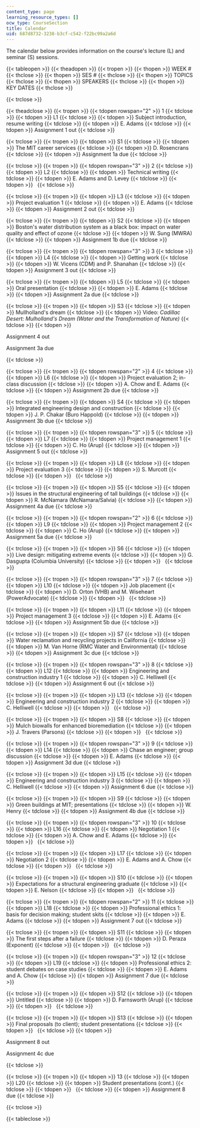```yaml
---
content_type: page
learning_resource_types: []
ocw_type: CourseSection
title: Calendar
uid: 687d8732-3238-b3cf-c542-f22bc99a2a6d
---
```


The calendar below provides information on the course's lecture (L) and seminar (S) sessions.

{{< tableopen >}}
{{< theadopen >}}
{{< tropen >}}
{{< thopen >}}
WEEK #
{{< thclose >}}
{{< thopen >}}
SES #
{{< thclose >}}
{{< thopen >}}
TOPICS
{{< thclose >}}
{{< thopen >}}
SPEAKERS
{{< thclose >}}
{{< thopen >}}
KEY DATES
{{< thclose >}}

{{< trclose >}}

{{< theadclose >}}
{{< tropen >}}
{{< tdopen rowspan="2" >}}
1
{{< tdclose >}}
{{< tdopen >}}
L1
{{< tdclose >}}
{{< tdopen >}}
Subject introduction, resume writing
{{< tdclose >}}
{{< tdopen >}}
E. Adams
{{< tdclose >}}
{{< tdopen >}}
Assignment 1 out
{{< tdclose >}}

{{< trclose >}}
{{< tropen >}}
{{< tdopen >}}
S1
{{< tdclose >}}
{{< tdopen >}}
The MIT career services
{{< tdclose >}}
{{< tdopen >}}
D. Rosencrans
{{< tdclose >}}
{{< tdopen >}}
Assignment 1a due
{{< tdclose >}}

{{< trclose >}}
{{< tropen >}}
{{< tdopen rowspan="3" >}}
2
{{< tdclose >}}
{{< tdopen >}}
L2
{{< tdclose >}}
{{< tdopen >}}
Technical writing
{{< tdclose >}}
{{< tdopen >}}
E. Adams and D. Levey
{{< tdclose >}}
{{< tdopen >}}
 
{{< tdclose >}}

{{< trclose >}}
{{< tropen >}}
{{< tdopen >}}
L3
{{< tdclose >}}
{{< tdopen >}}
Project evaluation 1
{{< tdclose >}}
{{< tdopen >}}
E. Adams
{{< tdclose >}}
{{< tdopen >}}
Assignment 2 out
{{< tdclose >}}

{{< trclose >}}
{{< tropen >}}
{{< tdopen >}}
S2
{{< tdclose >}}
{{< tdopen >}}
Boston's water distribution system as a black box: impact on water quality and effect of ozone
{{< tdclose >}}
{{< tdopen >}}
W. Sung (MWRA)
{{< tdclose >}}
{{< tdopen >}}
Assignment 1b due
{{< tdclose >}}

{{< trclose >}}
{{< tropen >}}
{{< tdopen rowspan="3" >}}
3
{{< tdclose >}}
{{< tdopen >}}
L4
{{< tdclose >}}
{{< tdopen >}}
Getting work
{{< tdclose >}}
{{< tdopen >}}
W. Vicens (CDM) and P. Shanahan
{{< tdclose >}}
{{< tdopen >}}
Assignment 3 out
{{< tdclose >}}

{{< trclose >}}
{{< tropen >}}
{{< tdopen >}}
L5
{{< tdclose >}}
{{< tdopen >}}
Oral presentation
{{< tdclose >}}
{{< tdopen >}}
E. Adams
{{< tdclose >}}
{{< tdopen >}}
Assignment 2a due
{{< tdclose >}}

{{< trclose >}}
{{< tropen >}}
{{< tdopen >}}
S3
{{< tdclose >}}
{{< tdopen >}}
Mullholland's dream
{{< tdclose >}}
{{< tdopen >}}
Video: _Cadillac Desert: Mulholland's Dream (Water and the Transformation of Nature)_
{{< tdclose >}}
{{< tdopen >}}


Assignment 4 out

Assignment 3a due


{{< tdclose >}}

{{< trclose >}}
{{< tropen >}}
{{< tdopen rowspan="2" >}}
4
{{< tdclose >}}
{{< tdopen >}}
L6
{{< tdclose >}}
{{< tdopen >}}
Project evaluation 2; in-class discussion
{{< tdclose >}}
{{< tdopen >}}
A. Chow and E. Adams
{{< tdclose >}}
{{< tdopen >}}
Assignment 2b due
{{< tdclose >}}

{{< trclose >}}
{{< tropen >}}
{{< tdopen >}}
S4
{{< tdclose >}}
{{< tdopen >}}
Integrated engineering design and construction
{{< tdclose >}}
{{< tdopen >}}
J. P. Chakar (Buro Happold)
{{< tdclose >}}
{{< tdopen >}}
Assignment 3b due
{{< tdclose >}}

{{< trclose >}}
{{< tropen >}}
{{< tdopen rowspan="3" >}}
5
{{< tdclose >}}
{{< tdopen >}}
L7
{{< tdclose >}}
{{< tdopen >}}
Project management 1
{{< tdclose >}}
{{< tdopen >}}
C. Ho (Arup)
{{< tdclose >}}
{{< tdopen >}}
Assignment 5 out
{{< tdclose >}}

{{< trclose >}}
{{< tropen >}}
{{< tdopen >}}
L8
{{< tdclose >}}
{{< tdopen >}}
Project evaluation 3
{{< tdclose >}}
{{< tdopen >}}
S. Murcott
{{< tdclose >}}
{{< tdopen >}}
 
{{< tdclose >}}

{{< trclose >}}
{{< tropen >}}
{{< tdopen >}}
S5
{{< tdclose >}}
{{< tdopen >}}
Issues in the structural engineering of tall buildings
{{< tdclose >}}
{{< tdopen >}}
R. McNamara (McNamara/Salvia)
{{< tdclose >}}
{{< tdopen >}}
Assignment 4a due
{{< tdclose >}}

{{< trclose >}}
{{< tropen >}}
{{< tdopen rowspan="2" >}}
6
{{< tdclose >}}
{{< tdopen >}}
L9
{{< tdclose >}}
{{< tdopen >}}
Project management 2
{{< tdclose >}}
{{< tdopen >}}
C. Ho (Arup)
{{< tdclose >}}
{{< tdopen >}}
Assignment 5a due
{{< tdclose >}}

{{< trclose >}}
{{< tropen >}}
{{< tdopen >}}
S6
{{< tdclose >}}
{{< tdopen >}}
Live design: mitigating extreme events
{{< tdclose >}}
{{< tdopen >}}
G. Dasgupta (Columbia University)
{{< tdclose >}}
{{< tdopen >}}
 
{{< tdclose >}}

{{< trclose >}}
{{< tropen >}}
{{< tdopen rowspan="3" >}}
7
{{< tdclose >}}
{{< tdopen >}}
L10
{{< tdclose >}}
{{< tdopen >}}
Job placement
{{< tdclose >}}
{{< tdopen >}}
D. Orton (VHB) and M. Wiseheart (PowerAdvocate)
{{< tdclose >}}
{{< tdopen >}}
 
{{< tdclose >}}

{{< trclose >}}
{{< tropen >}}
{{< tdopen >}}
L11
{{< tdclose >}}
{{< tdopen >}}
Project management 3
{{< tdclose >}}
{{< tdopen >}}
E. Adams
{{< tdclose >}}
{{< tdopen >}}
Assignment 5b due
{{< tdclose >}}

{{< trclose >}}
{{< tropen >}}
{{< tdopen >}}
S7
{{< tdclose >}}
{{< tdopen >}}
Water reclamation and recycling projects in California
{{< tdclose >}}
{{< tdopen >}}
M. Van Horne (RMC Water and Environmental)
{{< tdclose >}}
{{< tdopen >}}
Assignment 3c due
{{< tdclose >}}

{{< trclose >}}
{{< tropen >}}
{{< tdopen rowspan="3" >}}
8
{{< tdclose >}}
{{< tdopen >}}
L12
{{< tdclose >}}
{{< tdopen >}}
Engineering and construction industry 1
{{< tdclose >}}
{{< tdopen >}}
C. Helliwell
{{< tdclose >}}
{{< tdopen >}}
Assignment 6 out
{{< tdclose >}}

{{< trclose >}}
{{< tropen >}}
{{< tdopen >}}
L13
{{< tdclose >}}
{{< tdopen >}}
Engineering and construction industry 2
{{< tdclose >}}
{{< tdopen >}}
C. Helliwell
{{< tdclose >}}
{{< tdopen >}}
 
{{< tdclose >}}

{{< trclose >}}
{{< tropen >}}
{{< tdopen >}}
S8
{{< tdclose >}}
{{< tdopen >}}
Mulch biowalls for enhanced bioremediation
{{< tdclose >}}
{{< tdopen >}}
J. Travers (Parsons)
{{< tdclose >}}
{{< tdopen >}}
 
{{< tdclose >}}

{{< trclose >}}
{{< tropen >}}
{{< tdopen rowspan="3" >}}
9
{{< tdclose >}}
{{< tdopen >}}
L14
{{< tdclose >}}
{{< tdopen >}}
Chase an engineer; group discussion
{{< tdclose >}}
{{< tdopen >}}
E. Adams
{{< tdclose >}}
{{< tdopen >}}
Assignment 3d due
{{< tdclose >}}

{{< trclose >}}
{{< tropen >}}
{{< tdopen >}}
L15
{{< tdclose >}}
{{< tdopen >}}
Engineering and construction industry 3
{{< tdclose >}}
{{< tdopen >}}
C. Helliwell
{{< tdclose >}}
{{< tdopen >}}
Assignment 6 due
{{< tdclose >}}

{{< trclose >}}
{{< tropen >}}
{{< tdopen >}}
S9
{{< tdclose >}}
{{< tdopen >}}
Green buildings at MIT; presentations
{{< tdclose >}}
{{< tdopen >}}
W. Henry
{{< tdclose >}}
{{< tdopen >}}
Assignment 4b due
{{< tdclose >}}

{{< trclose >}}
{{< tropen >}}
{{< tdopen rowspan="3" >}}
10
{{< tdclose >}}
{{< tdopen >}}
L16
{{< tdclose >}}
{{< tdopen >}}
Negotiation 1
{{< tdclose >}}
{{< tdopen >}}
A. Chow and E. Adams
{{< tdclose >}}
{{< tdopen >}}
 
{{< tdclose >}}

{{< trclose >}}
{{< tropen >}}
{{< tdopen >}}
L17
{{< tdclose >}}
{{< tdopen >}}
Negotiation 2
{{< tdclose >}}
{{< tdopen >}}
E. Adams and A. Chow
{{< tdclose >}}
{{< tdopen >}}
 
{{< tdclose >}}

{{< trclose >}}
{{< tropen >}}
{{< tdopen >}}
S10
{{< tdclose >}}
{{< tdopen >}}
Expectations for a structural engineering graduate
{{< tdclose >}}
{{< tdopen >}}
E. Nelson
{{< tdclose >}}
{{< tdopen >}}
 
{{< tdclose >}}

{{< trclose >}}
{{< tropen >}}
{{< tdopen rowspan="2" >}}
11
{{< tdclose >}}
{{< tdopen >}}
L18
{{< tdclose >}}
{{< tdopen >}}
Professional ethics 1: basis for decision making; student skits
{{< tdclose >}}
{{< tdopen >}}
E. Adams
{{< tdclose >}}
{{< tdopen >}}
Assignment 7 out
{{< tdclose >}}

{{< trclose >}}
{{< tropen >}}
{{< tdopen >}}
S11
{{< tdclose >}}
{{< tdopen >}}
The first steps after a failure
{{< tdclose >}}
{{< tdopen >}}
D. Peraza (Exponent)
{{< tdclose >}}
{{< tdopen >}}
 
{{< tdclose >}}

{{< trclose >}}
{{< tropen >}}
{{< tdopen rowspan="3" >}}
12
{{< tdclose >}}
{{< tdopen >}}
L19
{{< tdclose >}}
{{< tdopen >}}
Professional ethics 2: student debates on case studies
{{< tdclose >}}
{{< tdopen >}}
E. Adams and A. Chow
{{< tdclose >}}
{{< tdopen >}}
Assignment 7 due
{{< tdclose >}}

{{< trclose >}}
{{< tropen >}}
{{< tdopen >}}
S12
{{< tdclose >}}
{{< tdopen >}}
Untitled
{{< tdclose >}}
{{< tdopen >}}
D. Farnsworth (Arup)
{{< tdclose >}}
{{< tdopen >}}
 
{{< tdclose >}}

{{< trclose >}}
{{< tropen >}}
{{< tdopen >}}
S13
{{< tdclose >}}
{{< tdopen >}}
Final proposals (to client); student presentations
{{< tdclose >}}
{{< tdopen >}}
 
{{< tdclose >}}
{{< tdopen >}}


Assignment 8 out

Assignment 4c due


{{< tdclose >}}

{{< trclose >}}
{{< tropen >}}
{{< tdopen >}}
13
{{< tdclose >}}
{{< tdopen >}}
L20
{{< tdclose >}}
{{< tdopen >}}
Student presentations (cont.)
{{< tdclose >}}
{{< tdopen >}}
 
{{< tdclose >}}
{{< tdopen >}}
Assignment 8 due
{{< tdclose >}}

{{< trclose >}}

{{< tableclose >}}
